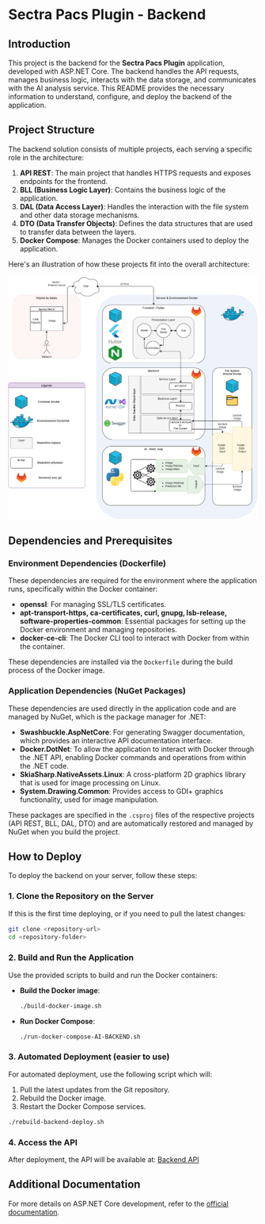 
# Sectra Pacs Plugin - Backend

## Introduction

This project is the backend for the **Sectra Pacs Plugin** application, developed with ASP.NET Core. The backend handles the API requests, manages business logic, interacts with the data storage, and communicates with the AI analysis service. This README provides the necessary information to understand, configure, and deploy the backend of the application.

## Project Structure

The backend solution consists of multiple projects, each serving a specific role in the architecture:

1. **API REST**: The main project that handles HTTPS requests and exposes endpoints for the frontend.
2. **BLL (Business Logic Layer)**: Contains the business logic of the application.
3. **DAL (Data Access Layer)**: Handles the interaction with the file system and other data storage mechanisms.
4. **DTO (Data Transfer Objects)**: Defines the data structures that are used to transfer data between the layers.
5. **Docker Compose**: Manages the Docker containers used to deploy the application.

Here's an illustration of how these projects fit into the overall architecture:

![ASP.NET Core Project Structure](./images/Architecture.png)

## Dependencies and Prerequisites

### Environment Dependencies (Dockerfile)

These dependencies are required for the environment where the application runs, specifically within the Docker container:

- **openssl**: For managing SSL/TLS certificates.
- **apt-transport-https, ca-certificates, curl, gnupg, lsb-release, software-properties-common**: Essential packages for setting up the Docker environment and managing repositories.
- **docker-ce-cli**: The Docker CLI tool to interact with Docker from within the container.

These dependencies are installed via the `Dockerfile` during the build process of the Docker image.

### Application Dependencies (NuGet Packages)

These dependencies are used directly in the application code and are managed by NuGet, which is the package manager for .NET:

- **Swashbuckle.AspNetCore**: For generating Swagger documentation, which provides an interactive API documentation interface.
- **Docker.DotNet**: To allow the application to interact with Docker through the .NET API, enabling Docker commands and operations from within the .NET code.
- **SkiaSharp.NativeAssets.Linux**: A cross-platform 2D graphics library that is used for image processing on Linux.
- **System.Drawing.Common**: Provides access to GDI+ graphics functionality, used for image manipulation.

These packages are specified in the `.csproj` files of the respective projects (API REST, BLL, DAL, DTO) and are automatically restored and managed by NuGet when you build the project.


## How to Deploy

To deploy the backend on your server, follow these steps:

### 1. Clone the Repository on the Server

If this is the first time deploying, or if you need to pull the latest changes:

```bash
git clone <repository-url>
cd <repository-folder>
```

### 2. Build and Run the Application

Use the provided scripts to build and run the Docker containers:

- **Build the Docker image**:
  ```bash
  ./build-docker-image.sh
  ```

- **Run Docker Compose**:
  ```bash
  ./run-docker-compose-AI-BACKEND.sh
  ```

### 3. Automated Deployment (easier to use)

For automated deployment, use the following script which will:

1. Pull the latest updates from the Git repository.
2. Rebuild the Docker image.
3. Restart the Docker Compose services.

```bash
./rebuild-backend-deploy.sh
```

### 4. Access the API

After deployment, the API will be available at: [Backend API](https://153.109.124.207:8087/index.html)


## Additional Documentation

For more details on ASP.NET Core development, refer to the [official documentation](https://docs.microsoft.com/en-us/aspnet/core/).

